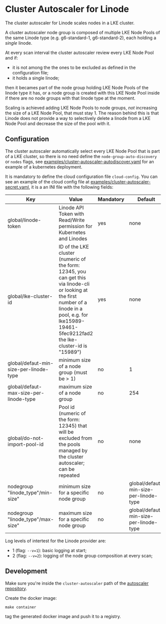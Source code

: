 # Cluster Autoscaler for Linode

The cluster autoscaler for Linode scales nodes in a LKE cluster.

A cluster autoscaler node group is composed of multiple LKE Node Pools of the same Linode type (e.g. g6-standard-1, g6-standard-2), each holding a *single* linode.

At every scan interval the cluster autoscaler review every LKE Node Pool and if:
* it is not among the the ones to be excluded as defined in the configuration file;
* it holds a single linode;

then it becames part of the node group holding LKE Node Pools of the linode type it has, or a node group is created with this LKE Node Pool inside if there are no node groups with that linode type at the moment.

Scaling is achieved adding LKE Node Pools to node groups, *not* increasing the size of a LKE Node Pool, that must stay 1. The reason behind this is that Linode does not provide a way to selectively delete a linode from a  LKE Node Pool and decrease the size of the pool with it.

## Configuration

The cluster autoscaler automatically select every LKE Node Pool that is part of a LKE cluster, so there is no need define the `node-group-auto-discovery`  or `nodes` flags, see [examples/cluster-autoscaler-autodiscover.yaml](examples/cluster-autoscaler-autodiscover.yaml) for an example of a kubernetes deployment.

It is mandatory to define the cloud configuration file `cloud-config`.
You can see an example of the cloud config file at [examples/cluster-autoscaler-secret.yaml](examples/cluster-autoscaler-secret.yaml), it is a an INI file with the following fields: 


| Key | Value | Mandatory | Default |
|-----|-------|-----------|---------|
| global/linode-token | Linode API Token with Read/Write permission for Kubernetes and Linodes | yes | none |
| global/lke-cluster-id | ID of the LKE cluster (numeric of the form: 12345, you can get this via linode-cli or looking at the first number of a linode in a pool, e.g. for lke15989-19461-5fec9212fad2 the lke-cluster-id is "15989") | yes | none |
| global/defaut-min-size-per-linode-type | minimum size of a node group (must be > 1) | no | 1 |
| global/defaut-max-size-per-linode-type | maximum size of a node group | no | 254 |
| global/do-not-import-pool-id | Pool id (numeric of the form: 12345) that will be excluded from the pools managed by the cluster autoscaler; can be repeated | no | none
| nodegroup \"linode_type\"/min-size" | minimum size for a specific node group | no | global/defaut-min-size-per-linode-type |
| nodegroup \"linode_type\"/max-size" | maximum size for a specific node group | no | global/defaut-min-size-per-linode-type |

Log levels of intertest for the Linode provider are:
* 1 (flag: ```--v=1```): basic logging at start;
* 2 (flag: ```--v=2```): logging of the node group composition at every scan;

## Development

Make sure you're inside the `cluster-autoscaler` path of the [autoscaler
repository](https://github.com/kubernetes/autoscaler).

Create the docker image:
```
make container
```
tag the generated docker image and push it to a registry.
